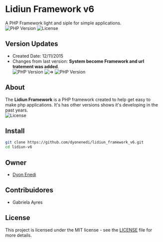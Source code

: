# Lidiun Framework v6
A PHP Framework light and siple for simple applications.  
![PHP Version](https://img.shields.io/badge/PHP-7.3-blue)
![License](https://img.shields.io/badge/license-MIT-green)

## Version Updates 
- Created Date: 12/11/2015  
- Changes from last version: 
**System become Framework and url tratement was added**.  
![PHP Version](https://img.shields.io/badge/Lidiun--V5-red) ![=>](https://img.shields.io/badge/%3D%3E-gray) ![PHP Version](https://img.shields.io/badge/Lidiun--V6-green)

## About
The **Lidiun Framework** is a PHP framework created to 
help get easy to make php applications. It's has other versions shows it's developing in the past years.  
![License](https://img.shields.io/badge/Origin-Brazil-green)

## Install
```bash
git clone https://github.com/dyonenedi/lidiun_framework_v6.git
cd lidiun-v6
```

## Owner
- [Dyon Enedi](https://github.com/dyonenedi)

## Contribuidores
- Gabriela Ayres

## License
This project is licensed under the MIT license - see the [LICENSE](LICENSE) file for more details.
